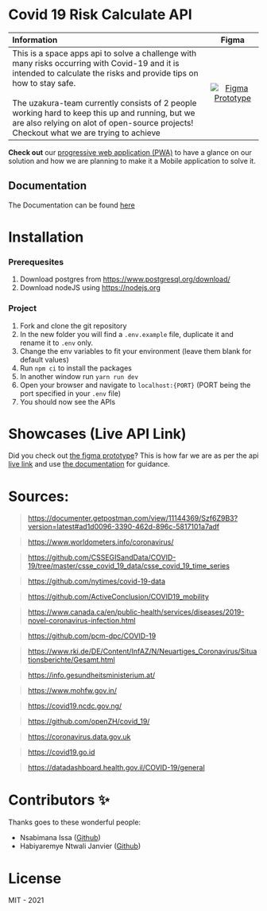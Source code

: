 # Covid 19 Risk Calculate API

| Information                                                                                                                                                                                                                                                                                                                                                            |                                                                                                                                 Figma                                                                                                                                  |
| :--------------------------------------------------------------------------------------------------------------------------------------------------------------------------------------------------------------------------------------------------------------------------------------------------------------------------------------------------------------------- | :--------------------------------------------------------------------------------------------------------------------------------------------------------------------------------------------------------------------------------------------------------------------: |
| This is a space apps api to solve a challenge with many risks occurring with Covid-19 and it is intended to calculate the risks and provide tips on how to stay safe.<br><br>The uzakura-team currently consists of 2 people working hard to keep this up and running, but we are also relying on alot of open-source projects! Checkout what we are trying to achieve | [![Figma Prototype](https://upload.wikimedia.org/wikipedia/commons/thumb/3/33/Figma-logo.svg/50px-Figma-logo.svg.png)](https://www.figma.com/proto/eMY5pK7kBPjg6LbgJteidO/space-apps?node-id=14%3A251&scaling=scale-down&page-id=0%3A1&starting-point-node-id=14%3A83) |

**Check out** our [progressive web application (PWA)](https://github.com/UzakuraHub/space-apps-hackathon) to have a glance on our solution and how we are planning to make it a Mobile application to solve it.

## Documentation

The Documentation can be found [here](https://documenter.getpostman.com/view/8357211/UUy39miU)

# Installation

### Prerequesites

1. Download postgres from https://www.postgresql.org/download/
2. Download nodeJS using https://nodejs.org

### Project

1. Fork and clone the git repository
2. In the new folder you will find a `.env.example` file, duplicate it and rename it to `.env` only.
3. Change the env variables to fit your environment (leave them blank for default values)
4. Run `npm ci` to install the packages
5. In another window run `yarn run dev`
6. Open your browser and navigate to `localhost:{PORT}` (PORT being the port specified in your `.env` file)
7. You should now see the APIs

# Showcases (Live API Link)

Did you check out [the figma prototype](https://www.figma.com/proto/eMY5pK7kBPjg6LbgJteidO/space-apps?node-id=14%3A251&scaling=scale-down&page-id=0%3A1&starting-point-node-id=14%3A83)?
This is how far we are as per the api [live link](https://uzakura.herokuapp.com/api) and use [the documentation](https://documenter.getpostman.com/view/8357211/UUy39miU) for guidance.

# Sources:

> https://documenter.getpostman.com/view/11144369/Szf6Z9B3?version=latest#ad1d0096-3390-462d-896c-5817101a7adf

> https://www.worldometers.info/coronavirus/

> https://github.com/CSSEGISandData/COVID-19/tree/master/csse_covid_19_data/csse_covid_19_time_series

> https://github.com/nytimes/covid-19-data

> https://github.com/ActiveConclusion/COVID19_mobility

> https://www.canada.ca/en/public-health/services/diseases/2019-novel-coronavirus-infection.html

> https://github.com/pcm-dpc/COVID-19

> https://www.rki.de/DE/Content/InfAZ/N/Neuartiges_Coronavirus/Situationsberichte/Gesamt.html

> https://info.gesundheitsministerium.at/

> https://www.mohfw.gov.in/

> https://covid19.ncdc.gov.ng/

> https://github.com/openZH/covid_19/

> https://coronavirus.data.gov.uk

> https://covid19.go.id

> https://datadashboard.health.gov.il/COVID-19/general

# Contributors ✨

Thanks goes to these wonderful people:

- Nsabimana Issa ([Github](https://github.com/mansurissa))
- Habiyaremye Ntwali Janvier ([Github](https://github.com/redjanvier))

# License

MIT - 2021
